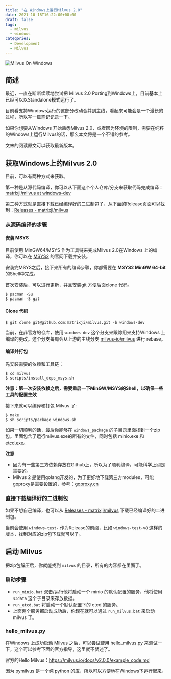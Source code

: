 ```yaml
---
title: "在 Windows上运行Milvus 2.0"
date: 2021-10-18T16:22:00+08:00
draft: false
tags:
  - milvus
  - windows
categories:
  - Development
  - Milvus
---
```


![Milvus On Windows](/images/milvus-on-windows.png)

## 简述

最近，一直在断断续续地尝试把 Milvus 2.0 Porting到Windows上，目前基本上已经可以以Standalone模式运行了。

目前看支持Windows运行的这部分改动合并到主线，看起来可能会是一个漫长的过程，所以写一篇笔记记录一下。

如果你想要从Windows 开始熟悉Milvus 2.0，或者因为环境的限制，需要在纯粹的Windows上运行Milvus的话，那么本文将是一个不错的参考。

文末的阅读原文可以获取最新版本。

## 获取Windows上的Milvus 2.0

目前，可以有两种方式来获取。

第一种是从源代码编译，你可以从下面这个个人仓库/分支来获取代码完成编译：[matrixji/milvus at windows-dev](https://github.com/matrixji/milvus/tree/windows-dev)

第二种方式就是直接下载已经编译好的二进制包了，从下面的Release页面可以找到：[Releases - matrixji/milvus](https://github.com/matrixji/milvus/releases)

### 从源码编译的步骤

#### 安装 MSYS

目前使用 MinGW64/MSYS 作为工具链来完成Milvus 2.0在Windows 上的编译，你可以在 [MSYS2](https://www.msys2.org/) 的官网下载并安装。

安装完MSYS之后，接下来所有的编译步骤，你都需要在 **MSYS2 MinGW 64-bit** 的Shell中完成。

首次安装后，可以进行更新，并且安装git 方便后面clone 代码。

```shell
$ pacman -Su
$ pacman -S git
```

#### Clone 代码

```shell
$ git clone git@github.com:matrixji/milvus.git -b windows-dev
```

当前，在非官方的仓库，使用 `windows-dev` 这个分支来跟踪用来支持Windows 上编译的更改。这个分支每周会从上游的主线分支 [milvus-io/milvus](https://github.com/milvus-io/milvus) 进行 rebase。


#### 编译并打包

先安装需要的依赖和工具链：

```shell
$ cd milvus
$ scripts/install_deps_msys.sh
```

**注意：第一次安装依赖之后，需要重启一下MinGW/MSYS的Shell，以确保一些工具的配置生效**

接下来就可以编译和打包 Milvus 了:

```shell
$ make
$ sh scripts/package_windows.sh
```

如果一切顺利的话，最后你能够在 `windows_package` 的子目录里面找到一个zip包。里面包含了运行milvus.exe的所有的文件，同时包括 minio.exe 和 etcd.exe。

**注意**

- 因为有一些第三方依赖存放在Github上，所以为了顺利编译，可能科学上网是需要的。
- Milvus 2 是使用golang开发的，为了更好地下载第三方modules，可能goproxy是需要设置的，参考：[goproxy.cn](https://goproxy.cn)

### 直接下载编译好的二进制包

如果不想自己编译，也可以从 [Releases - matrixji/milvus](https://github.com/matrixji/milvus/releases) 下载已经编译好的二进制包。

当前会使用 `windows-test-` 作为Release的前缀，比如 `windows-test-v8` 这样的版本，找到对应的zip包下载就可以了。


## 启动 Milvus

把zip包解压后，你就能找到 `milvus` 的目录，所有的内容都在里面了。

### 启动步骤
- `run_minio.bat` 双击/运行他将启动一个 minio 的默认配置的服务，他将使用 `s3data` 这个子目录来存放数据。
- `run_etcd.bat` 将启动一个默认配置下的 etcd 的服务。
- 上面两个服务都启动成功后，你现在就可以通过 `run_milvus.bat` 来启动 milvus 了。

### hello_milvus.py

在Windows 上成功启动 Milvus 之后，可以尝试使用 hello_milvus.py 来测试一下，这个可以参考下面的官方指导，这里就不赘述了。

官方的Hello Milvus：https://milvus.io/docs/v2.0.0/example_code.md

因为 pymilvus 是一个纯 python 的库，所以可以方便地在Windows下运行起来。

